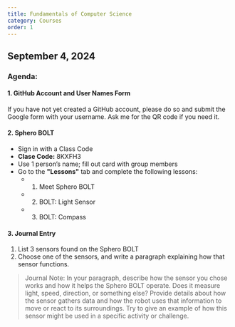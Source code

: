 ```yaml
---
title: Fundamentals of Computer Science
category: Courses
order: 1
---
```



## September 4, 2024 

### Agenda: 

#### 1.  GitHub Account and User Names Form 
If you have not yet created a GitHub account, please do so and submit the Google form with your username. Ask me for the QR code if you need it.

#### 2. Sphero BOLT

- Sign in with a Class Code
- **Clase Code:** 8KXFH3
- Use 1 person’s name; fill out card with group members 
- Go to the **"Lessons"** tab and complete the following lessons:
    - 1. Meet Sphero BOLT
    - 2. BOLT: Light Sensor 
    - 3. BOLT: Compass 



#### 3. Journal Entry
1. List 3 sensors found on the Sphero BOLT
2. Choose one of the sensors, and write a paragraph explaining how that sensor functions.

> Journal Note: In your paragraph, describe how the sensor you chose works and how it helps the Sphero BOLT operate. Does it measure light, speed, direction, or something else? Provide details about how the sensor gathers data and how the robot uses that information to move or react to its surroundings. Try to give an example of how this sensor might be used in a specific activity or challenge.
